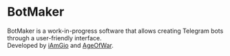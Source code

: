 # BotMaker
BotMaker is a work-in-progress software that allows creating Telegram bots through a user-friendly interface.   
Developed by [iAmGio](https://github.com/iAmGio) and [AgeOfWar](https://github.com/AgeOfWar).